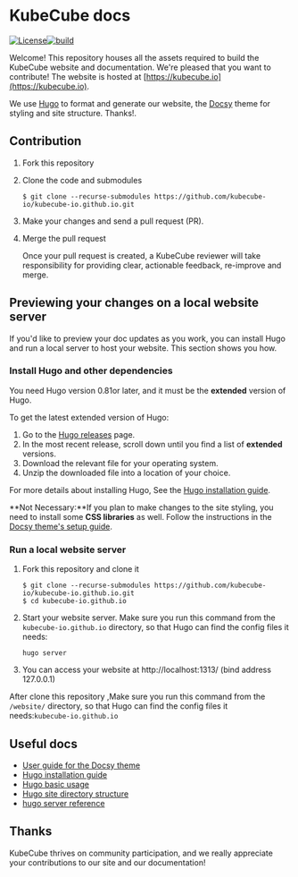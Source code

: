 # KubeCube docs

[![License](https://img.shields.io/github/license/kubecube-io/kubecube-io.github.io)](https://github.com/kubecube-io/kubecube-io.github.io/blob/main/LICENSE)[![build](https://img.shields.io/github/workflow/status/kubecube-io/kubecube-io.github.io/github%20pages)](https://github.com/kubecube-io/kubecube-io.github.io/actions/workflows/gh-pages.yml)

Welcome! This repository houses all the assets required to build the KubeCube website and documentation. We're pleased that you want to contribute! The website is hosted at [https://kubecube.io](https://kubecube.io).

We use [Hugo](https://gohugo.io/) to format and generate our website, the [Docsy](https://github.com/google/docsy) theme for styling and site structure. Thanks!.

## Contribution

1. Fork this repository

2. Clone the code and submodules

   ```
   $ git clone --recurse-submodules https://github.com/kubecube-io/kubecube-io.github.io.git
   ```

3. Make your changes and send a pull request (PR).

4. Merge the pull request

   Once your pull request is created, a KubeCube reviewer will take responsibility for providing clear, actionable feedback, re-improve and merge.

## Previewing your changes on a local website server

If you'd like to preview your doc updates as you work, you can install Hugo and run a local server to host your website. This section shows you how.

### Install Hugo and other dependencies

You need Hugo version 0.81or later, and it must be the **extended** version of Hugo. 

To get the latest extended version of Hugo:

1. Go to the [Hugo releases](https://github.com/gohugoio/hugo/releases) page.
2. In the most recent release, scroll down until you find a list of **extended** versions.
3. Download the relevant file for your operating system.
4. Unzip the downloaded file into a location of your choice.

For more details about installing Hugo, See the [Hugo installation guide](https://gohugo.io/getting-started/installing/).

**Not Necessary:**If you plan to make changes to the site styling, you need to install some **CSS libraries** as well. Follow the instructions in the [Docsy theme's setup guide](https://www.docsy.dev/docs/getting-started/#install-postcss).

### Run a local website server

1. Fork this repository and clone it

	```
	$ git clone --recurse-submodules https://github.com/kubecube-io/kubecube-io.github.io.git
	$ cd kubecube-io.github.io
	```
	
2. Start your website server. Make sure you run this command from the `kubecube-io.github.io` directory, so that Hugo can find the config files it needs:

   ```
   hugo server
   ```

3. You can access your website at http://localhost:1313/ (bind address 127.0.0.1)

After clone this repository ,Make sure you run this command from the `/website/` directory, so that Hugo can find the config files it needs:`kubecube-io.github.io`

## Useful docs

- [User guide for the Docsy theme](https://www.docsy.dev/docs/getting-started/)
- [Hugo installation guide](https://gohugo.io/getting-started/installing/)
- [Hugo basic usage](https://gohugo.io/getting-started/usage/)
- [Hugo site directory structure](https://gohugo.io/getting-started/directory-structure/)
- [hugo server reference](https://gohugo.io/commands/hugo_server/)

## Thanks

KubeCube thrives on community participation, and we really appreciate your contributions to our site and our documentation!

